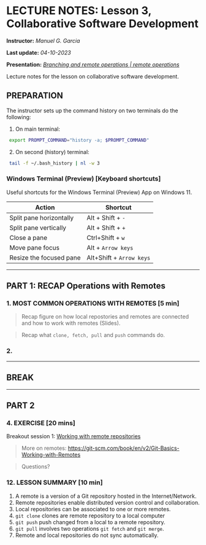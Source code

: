 # LECTURE NOTES: Lesson 3, Collaborative Software Development

**Instructor:** *Manuel G. Garcia*

**Last update:** *04-10-2023*

**Presentation:** *[Branching and remote operations | remote operations](https://docs.google.com/presentation/d/1p7-n04rVGNNlloMvJDAXApYkwWO1ItMIgCMLG9ScTqQ/edit#slide=id.g2512947bc00_6_14)*

<!-- **Exercises:** *[Exercises remote operations]()* -->

Lecture notes for the lesson on collaborative software development.

## PREPARATION
The instructor sets up the command history on two terminals do the following:

1. On main terminal:
```bash
 export PROMPT_COMMAND="history -a; $PROMPT_COMMAND"
```
2. On second (history) terminal:
```bash
 tail -f ~/.bash_history | nl -w 3
```

### Windows Terminal (Preview) [Keyboard shortcuts]
Useful shortcuts for the Windows Terminal (Preview) App on Windows 11.

| Action             | Shortcut                |
|--------------------|--------------------------|
|Split pane horizontally | Alt + Shift + `-`   | 
|Split pane vertically   | Alt + Shift + `+`   |
|Close a pane            | Ctrl+Shift + `w`     |
|Move pane focus         | Alt + `Arrow keys`   |
|Resize the focused pane | Alt+Shift + `Arrow keys` |

------

## PART 1: RECAP Operations with Remotes

### 1. MOST COMMON OPERATIONS WITH REMOTES [5 min]

> Recap figure on how local repostories and remotes are connected and how to work with remotes (Slides).

> Recap what `clone, fetch, pull` and `push` commands do.

### 2. 

-----------------
## BREAK 
-----------------
## PART 2


### 4. EXERCISE [20 mins]

Breakout session 1: [Working with remote repositories](https://docs.google.com/presentation/d/1p7-n04rVGNNlloMvJDAXApYkwWO1ItMIgCMLG9ScTqQ/edit#slide=id.g2513f0e7587_19_19)

> More on remotes: https://git-scm.com/book/en/v2/Git-Basics-Working-with-Remotes 

> Questions?

### 12. LESSON SUMMARY [10 min]

1. A remote is a version of a Git repository hosted in the Internet/Network.
2. Remote repositories enable distributed version control and collaboration.
3. Local repositories can be associated to one or more remotes.
4. `git clone` clones are remote repository to a local computer
5. `git push` push changed from a local to a remote repository.
6. `git pull` involves two operations `git fetch` and `git merge`.
7. Remote and local repositories do not sync automatically. 
